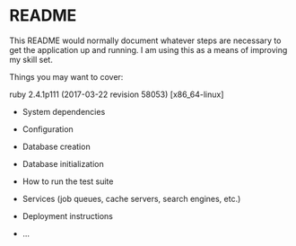 # README

This README would normally document whatever steps are necessary to get the
application up and running.
I am using this as a means of improving my skill set.

Things you may want to cover:

ruby 2.4.1p111 (2017-03-22 revision 58053) [x86_64-linux]

* System dependencies

* Configuration

* Database creation

* Database initialization

* How to run the test suite

* Services (job queues, cache servers, search engines, etc.)

* Deployment instructions

* ...

